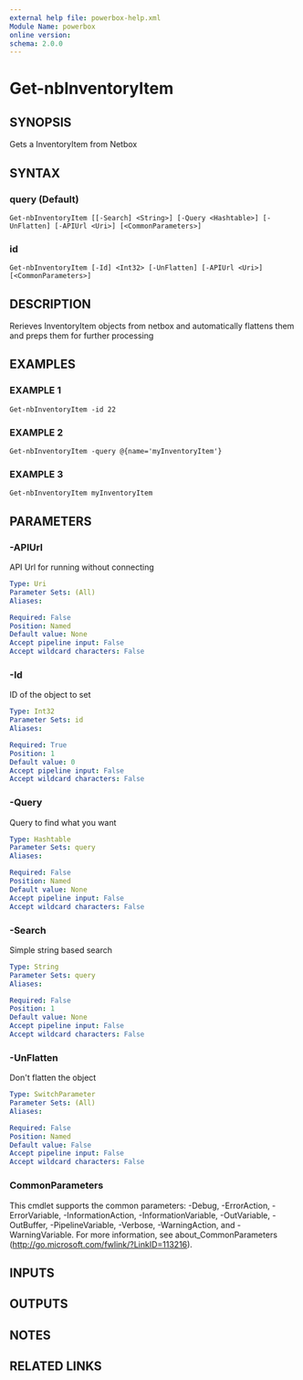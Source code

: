 ```yaml
---
external help file: powerbox-help.xml
Module Name: powerbox
online version:
schema: 2.0.0
---
```


# Get-nbInventoryItem

## SYNOPSIS
Gets a InventoryItem from Netbox

## SYNTAX

### query (Default)
```
Get-nbInventoryItem [[-Search] <String>] [-Query <Hashtable>] [-UnFlatten] [-APIUrl <Uri>] [<CommonParameters>]
```

### id
```
Get-nbInventoryItem [-Id] <Int32> [-UnFlatten] [-APIUrl <Uri>] [<CommonParameters>]
```

## DESCRIPTION
Rerieves InventoryItem objects from netbox and automatically flattens them and
preps them for further processing

## EXAMPLES

### EXAMPLE 1
```
Get-nbInventoryItem -id 22
```

### EXAMPLE 2
```
Get-nbInventoryItem -query @{name='myInventoryItem'}
```

### EXAMPLE 3
```
Get-nbInventoryItem myInventoryItem
```

## PARAMETERS

### -APIUrl
API Url for running without connecting

```yaml
Type: Uri
Parameter Sets: (All)
Aliases:

Required: False
Position: Named
Default value: None
Accept pipeline input: False
Accept wildcard characters: False
```

### -Id
ID of the object to set

```yaml
Type: Int32
Parameter Sets: id
Aliases:

Required: True
Position: 1
Default value: 0
Accept pipeline input: False
Accept wildcard characters: False
```

### -Query
Query to find what you want

```yaml
Type: Hashtable
Parameter Sets: query
Aliases:

Required: False
Position: Named
Default value: None
Accept pipeline input: False
Accept wildcard characters: False
```

### -Search
Simple string based search

```yaml
Type: String
Parameter Sets: query
Aliases:

Required: False
Position: 1
Default value: None
Accept pipeline input: False
Accept wildcard characters: False
```

### -UnFlatten
Don't flatten the object

```yaml
Type: SwitchParameter
Parameter Sets: (All)
Aliases:

Required: False
Position: Named
Default value: False
Accept pipeline input: False
Accept wildcard characters: False
```

### CommonParameters
This cmdlet supports the common parameters: -Debug, -ErrorAction, -ErrorVariable, -InformationAction, -InformationVariable, -OutVariable, -OutBuffer, -PipelineVariable, -Verbose, -WarningAction, and -WarningVariable.
For more information, see about_CommonParameters (http://go.microsoft.com/fwlink/?LinkID=113216).

## INPUTS

## OUTPUTS

## NOTES

## RELATED LINKS
